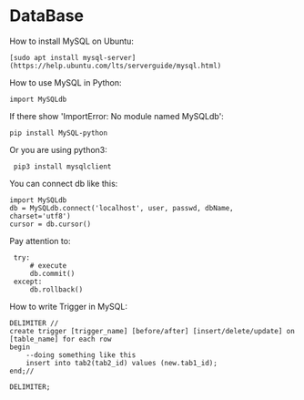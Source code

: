 DataBase
============

How to install MySQL on Ubuntu:

    [sudo apt install mysql-server](https://help.ubuntu.com/lts/serverguide/mysql.html)

How to use MySQL in Python:

    import MySQLdb

If there show 'ImportError: No module named MySQLdb':

    pip install MySQL-python

Or you are using python3:

     pip3 install mysqlclient

You can connect db like this:

    import MySQLdb
    db = MySQLdb.connect('localhost', user, passwd, dbName, charset='utf8')
    cursor = db.cursor()

Pay attention to:

     try:
         # execute
         db.commit()
     except:
         db.rollback()


How to write Trigger in MySQL:

    DELIMITER //
    create trigger [trigger_name] [before/after] [insert/delete/update] on [table_name] for each row
    begin
        --doing something like this
        insert into tab2(tab2_id) values (new.tab1_id);
    end;//

    DELIMITER;



